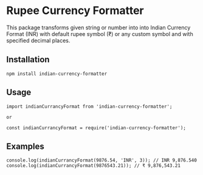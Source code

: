 # Rupee Currency Formatter
This package transforms given string or number into into Indian Currency Format (INR)
with default rupee symbol (₹) or any custom symbol and with specified decimal places.

## Installation
```
npm install indian-currency-formatter
```

## Usage
```
import indianCurrancyFormat from 'indian-currency-formatter';

or

const indianCurrancyFormat = require('indian-currency-formatter');
```

## Examples
```
console.log(indianCurrancyFormat(9876.54, 'INR', 3)); // INR 9,876.540
console.log(indianCurrancyFormat(9876543.21)); // ₹ 9,876,543.21
```